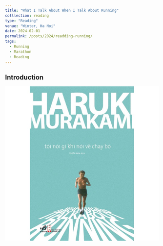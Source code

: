 ```yaml
---
title: "What I Talk About When I Talk About Running"
colllection: reading
type: "Reading"
venue: "Winter, Ha Noi"
date: 2024-02-01
permalink: /posts/2024/readding-running/
tags:
  - Running
  - Marathon
  - Reading
---
```


<head>
    <style type="text/css">
        figure{text-align: center;}
        math{text-align: center;}
    </style>
</head>

## Introduction

<p align="center">
  <img src="/images/reading/toinoigikhinoivechaybo.jpg">
</p>